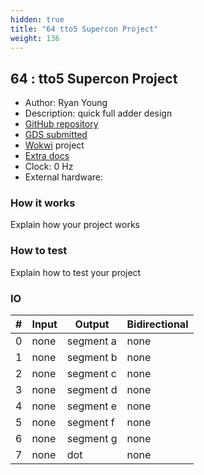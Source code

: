 ```yaml
---
hidden: true
title: "64 tto5 Supercon Project"
weight: 136
---
```


## 64 : tto5 Supercon Project

* Author: Ryan Young
* Description: quick full adder design
* [GitHub repository](https://github.com/ryanayoung/tto5_superconsubmission001)
* [GDS submitted](https://github.com/ryanayoung/tto5_superconsubmission001/actions/runs/6750326426)
* [Wokwi](https://wokwi.com/projects/380409081067502593) project
* [Extra docs]()
* Clock: 0 Hz
* External hardware: 



### How it works

Explain how your project works


### How to test

Explain how to test your project


### IO

| # | Input        | Output       | Bidirectional      |
|---|--------------|--------------| -------------------|
| 0 | none  | segment a | none |
| 1 | none  | segment b | none |
| 2 | none  | segment c | none |
| 3 | none  | segment d | none |
| 4 | none  | segment e | none |
| 5 | none  | segment f | none |
| 6 | none  | segment g | none |
| 7 | none  | dot | none |
